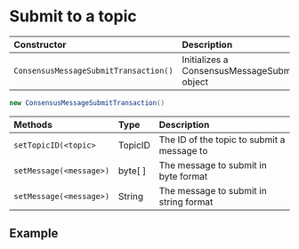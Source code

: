 # Submit to a topic

| Constructor | Description |
| :--- | :--- |
| `ConsensusMessageSubmitTransaction()` | Initializes a ConsensusMessageSubmitTransaction object |

```java
new ConsensusMessageSubmitTransaction()
```

| Methods | Type | Description |
| :--- | :--- | :--- |
| `setTopicID(<topic>` | TopicID | The ID of the topic to submit a message to |
| `setMessage(<message>)` | byte\[ \] | The message to submit in byte format |
| `setMessage(<message>)` | String | The message to submit in string format |

## Example

```java

```

